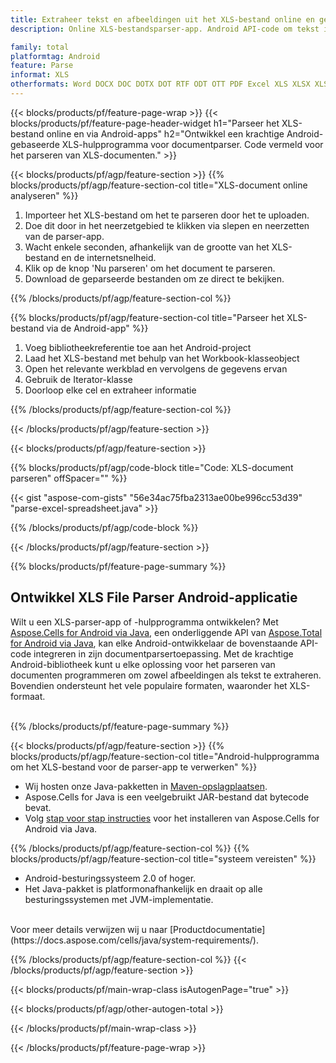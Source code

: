```yaml
---
title: Extraheer tekst en afbeeldingen uit het XLS-bestand online en gebruik mobiele Android-apps
description: Online XLS-bestandsparser-app. Android API-code om tekst in rijen en cellen uit XLS-spreadhseets te extraheren.

family: total
platformtag: Android
feature: Parse
informat: XLS
otherformats: Word DOCX DOC DOTX DOT RTF ODT OTT PDF Excel XLS XLSX XLSM XLSB ODS Powerpoint PPT PPTX ODP
---
```

{{< blocks/products/pf/feature-page-wrap >}}
{{< blocks/products/pf/feature-page-header-widget h1="Parseer het XLS-bestand online en via Android-apps" h2="Ontwikkel een krachtige Android-gebaseerde XLS-hulpprogramma voor documentparser. Code vermeld voor het parseren van XLS-documenten." >}}

{{< blocks/products/pf/agp/feature-section >}}
{{% blocks/products/pf/agp/feature-section-col title="XLS-document online analyseren" %}}

1. Importeer het XLS-bestand om het te parseren door het te uploaden.
1. Doe dit door in het neerzetgebied te klikken via slepen en neerzetten van de parser-app. 
1. Wacht enkele seconden, afhankelijk van de grootte van het XLS-bestand en de internetsnelheid.
1. Klik op de knop 'Nu parseren' om het document te parseren.
1. Download de geparseerde bestanden om ze direct te bekijken.

{{% /blocks/products/pf/agp/feature-section-col %}}

{{% blocks/products/pf/agp/feature-section-col title="Parseer het XLS-bestand via de Android-app" %}}

1. Voeg bibliotheekreferentie toe aan het Android-project  
1. Laad het XLS-bestand met behulp van het Workbook-klasseobject
1. Open het relevante werkblad en vervolgens de gegevens ervan
1. Gebruik de Iterator-klasse
1. Doorloop elke cel en extraheer informatie

{{% /blocks/products/pf/agp/feature-section-col %}}

{{< /blocks/products/pf/agp/feature-section >}}

{{< blocks/products/pf/agp/feature-section >}}

{{% blocks/products/pf/agp/code-block title="Code: XLS-document parseren" offSpacer="" %}}

{{< gist "aspose-com-gists" "56e34ac75fba2313ae00be996cc53d39" "parse-excel-spreadsheet.java" >}}

{{% /blocks/products/pf/agp/code-block %}}


{{< /blocks/products/pf/agp/feature-section >}}

{{% blocks/products/pf/feature-page-summary %}}

<h2>Ontwikkel XLS File Parser Android-applicatie</h2>

Wilt u een XLS-parser-app of -hulpprogramma ontwikkelen? Met [Aspose.Cells for Android via Java](https://products.aspose.com/cells/nl/android-java/), een onderliggende API van [Aspose.Total for Android via Java](https://products.aspose.com/total/nl/android-java/), kan elke Android-ontwikkelaar de bovenstaande API-code integreren in zijn documentparsertoepassing. Met de krachtige Android-bibliotheek kunt u elke oplossing voor het parseren van documenten programmeren om zowel afbeeldingen als tekst te extraheren. Bovendien ondersteunt het vele populaire formaten, waaronder het XLS-formaat.<br /><br />

{{% /blocks/products/pf/feature-page-summary %}}

{{< blocks/products/pf/agp/feature-section >}}
{{% blocks/products/pf/agp/feature-section-col title="Android-hulpprogramma om het XLS-bestand voor de parser-app te verwerken" %}}

- Wij hosten onze Java-pakketten in [Maven-opslagplaatsen](https://releases.aspose.com/java/repo/com/aspose/aspose-cells/). 
- Aspose.Cells for Java is een veelgebruikt JAR-bestand dat bytecode bevat. 
- Volg [stap voor stap instructies](https://docs.aspose.com/cells/java/installation/#install-aspose-cells-for-java-from-maven-repository) voor het installeren van Aspose.Cells for Android via Java.

{{% /blocks/products/pf/agp/feature-section-col %}}
{{% blocks/products/pf/agp/feature-section-col title="systeem vereisten" %}}

- Android-besturingssysteem 2.0 of hoger.
- Het Java-pakket is platformonafhankelijk en draait op alle besturingssystemen met JVM-implementatie.

<br />
Voor meer details verwijzen wij u naar [Productdocumentatie](https://docs.aspose.com/cells/java/system-requirements/).

{{% /blocks/products/pf/agp/feature-section-col %}}
{{< /blocks/products/pf/agp/feature-section >}}

{{< blocks/products/pf/main-wrap-class isAutogenPage="true" >}}

{{< blocks/products/pf/agp/other-autogen-total >}}

{{< /blocks/products/pf/main-wrap-class >}}

{{< /blocks/products/pf/feature-page-wrap >}}
